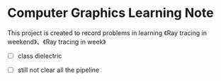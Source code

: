 # Computer Graphics Learning Note

This project is created to record  problems in learning 《Ray tracing in weekend》、《Ray tracing in week》

  

- [ ] class dielectric 
- [ ] still not clear all the pipeline 

  